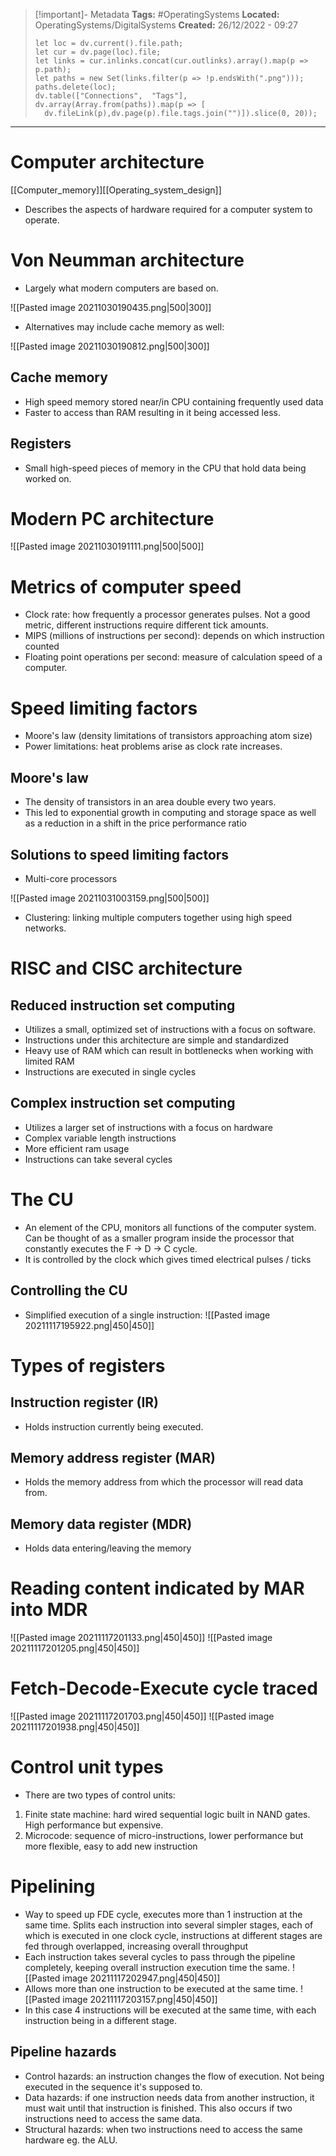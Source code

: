 > [!important]- Metadata
> **Tags:** #OperatingSystems 
> **Located:** OperatingSystems/DigitalSystems
> **Created:** 26/12/2022 - 09:27
> ```dataviewjs
>let loc = dv.current().file.path;
>let cur = dv.page(loc).file;
>let links = cur.inlinks.concat(cur.outlinks).array().map(p => p.path);
>let paths = new Set(links.filter(p => !p.endsWith(".png")));
>paths.delete(loc);
>dv.table(["Connections",  "Tags"], dv.array(Array.from(paths)).map(p => [
>   dv.fileLink(p),dv.page(p).file.tags.join("")]).slice(0, 20));
> ```

___
# Computer architecture

[[Computer_memory]][[Operating_system_design]]
- Describes the aspects of hardware required for a computer system to operate.
# Von Neumman architecture 
- Largely what modern computers are based on.

![[Pasted image 20211030190435.png|500|300]]
- Alternatives may include cache memory as well:

![[Pasted image 20211030190812.png|500|300]]
## Cache memory
- High speed memory stored near/in CPU containing frequently used data
- Faster to access than RAM resulting in it being accessed less.
## Registers
- Small high-speed pieces of memory in the CPU that hold data being worked on. 
# Modern PC architecture 
![[Pasted image 20211030191111.png|500|500]]

# Metrics of computer speed
- Clock rate: how frequently a processor generates pulses. Not a good metric, different instructions require different tick amounts.
- MIPS (millions of instructions per second): depends on which instruction counted
- Floating point operations per second: measure of calculation speed of a computer.

# Speed limiting factors 
- Moore's law (density limitations of transistors approaching atom size) 
- Power limitations: heat problems arise as clock rate increases. 

## Moore's law
- The density of transistors in an area double every two years.
- This led to exponential growth in computing and storage space as well as a reduction in a shift in the price performance ratio 

## Solutions to speed limiting factors
- Multi-core processors

![[Pasted image 20211031003159.png|500|500]]

- Clustering: linking multiple computers together using high speed networks.


# RISC and CISC architecture 
## Reduced instruction set computing
- Utilizes a small, optimized set of instructions with a focus on software.
- Instructions under this architecture are simple and standardized
- Heavy use of RAM which can result in bottlenecks when working with limited RAM
- Instructions are executed in single cycles
## Complex instruction set computing 
- Utilizes a larger set of instructions with a focus on hardware
- Complex variable length instructions 
- More efficient ram usage 
- Instructions can take several cycles 


# The CU
- An element of the CPU, monitors all functions of the computer system. Can be thought of as a smaller program inside the processor that constantly executes the F -> D -> C cycle.
- It is controlled by the clock which gives timed electrical pulses / ticks
## Controlling the CU
- Simplified execution of a single instruction:
![[Pasted image 20211117195922.png|450|450]]

# Types of registers
## Instruction register (IR)
- Holds instruction currently being executed.
## Memory address register (MAR)
- Holds the memory address from which the processor will read data from. 
## Memory data register (MDR)
- Holds data entering/leaving the memory

# Reading content indicated by MAR into MDR
![[Pasted image 20211117201133.png|450|450]]
![[Pasted image 20211117201205.png|450|450]]

# Fetch-Decode-Execute cycle traced
![[Pasted image 20211117201703.png|450|450]]
![[Pasted image 20211117201938.png|450|450]]

# Control unit types
- There are two types of control units:
1. Finite state machine: hard wired sequential logic built in NAND gates. High performance but expensive.
2. Microcode: sequence of micro-instructions, lower performance but more flexible, easy to add new instruction
# Pipelining
- Way to speed up FDE cycle, executes more than 1 instruction at the same time. Splits each instruction into several simpler stages, each of which is executed in one clock cycle, instructions at different stages are fed through overlapped, increasing overall throughput
- Each instruction takes several cycles to pass through the pipeline completely, keeping overall instruction execution time the same.
![[Pasted image 20211117202947.png|450|450]]
- Allows more than one instruction to be executed at the same time.
![[Pasted image 20211117203157.png|450|450]]
- In this case 4 instructions will be executed at the same time, with each instruction being in a different stage.
## Pipeline hazards
- Control hazards: an instruction changes the flow of execution. Not being executed in the sequence it's supposed to.
- Data hazards: if one instruction needs data from another instruction, it must wait until that instruction is finished. This also occurs if two instructions need to access the same data.
- Structural hazards: when two instructions need to access the same hardware eg. the ALU.
